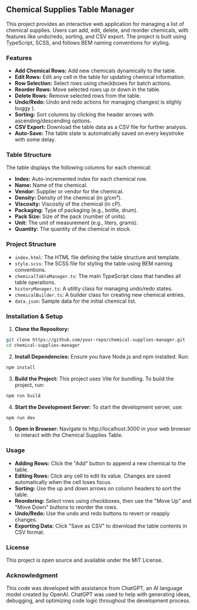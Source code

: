 ## Chemical Supplies Table Manager

This project provides an interactive web application for managing a list of chemical supplies. Users can add, edit, delete, and reorder chemicals, with features like undo/redo, sorting, and CSV export. The project is built using TypeScript, SCSS, and follows BEM naming conventions for styling.

### Features

* **Add Chemical Rows:** Add new chemicals dynamically to the table.
* **Edit Rows:** Edit any cell in the table for updating chemical information.
* **Row Selection:** Select rows using checkboxes for batch actions.
* **Reorder Rows:** Move selected rows up or down in the table.
* **Delete Rows:** Remove selected rows from the table.
* **Undo/Redo:** Undo and redo actions for managing changes( is slighly buggy ).
* **Sorting:** Sort columns by clicking the header arrows with ascending/descending options.
* **CSV Export:** Download the table data as a CSV file for further analysis.
* **Auto-Save:** The table state is automatically saved on every keystroke with some delay.

### Table Structure

The table displays the following columns for each chemical:

* **Index:** Auto-incremented index for each chemical row.
* **Name:** Name of the chemical.
* **Vendor:** Supplier or vendor for the chemical.
* **Density:** Density of the chemical (in g/cm³).
* **Viscosity:** Viscosity of the chemical (in cP).
* **Packaging:** Type of packaging (e.g., bottle, drum).
* **Pack Size:** Size of the pack (number of units).
* **Unit:** The unit of measurement (e.g., liters, grams).
* **Quantity:** The quantity of the chemical in stock.

### Project Structure

* `index.html`: The HTML file defining the table structure and template.
* `style.scss`: The SCSS file for styling the table using BEM naming conventions.
* `chemicalTableManager.ts`: The main TypeScript class that handles all table operations.
* `historyManager.ts`: A utility class for managing undo/redo states.
* `chemicalBuilder.ts`: A builder class for creating new chemical entries.
* `data.json`: Sample data for the initial chemical list.

### Installation & Setup

1. **Clone the Repository:**

```bash
git clone https://github.com/your-repo/chemical-supplies-manager.git
cd chemical-supplies-manager
```

2. **Install Dependencies:** 
   Ensure you have Node.js and npm installed. Run:

```bash
npm install
```

3. **Build the Project:** 
   This project uses Vite for bundling. To build the project, run:

```bash
npm run build
```

4. **Start the Development Server:** 
   To start the development server, use:

```bash
npm run dev
```

5. **Open in Browser:** 
   Navigate to http://localhost:3000 in your web browser to interact with the Chemical Supplies Table.

### Usage

* **Adding Rows:** Click the "Add" button to append a new chemical to the table.
* **Editing Rows:** Click any cell to edit its value. Changes are saved automatically when the cell loses focus.
* **Sorting:** Use the up and down arrows on column headers to sort the table.
* **Reordering:** Select rows using checkboxes, then use the "Move Up" and "Move Down" buttons to reorder the rows.
* **Undo/Redo:** Use the undo and redo buttons to revert or reapply changes.
* **Exporting Data:** Click "Save as CSV" to download the table contents in CSV format.
 
### License

This project is open source and available under the MIT License.

### Acknowledgment

This code was developed with assistance from ChatGPT, an AI language model created by OpenAI. ChatGPT was used to help with generating ideas, debugging, and optimizing code logic throughout the development process.
